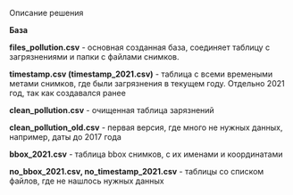 Описание решения

**База**

**files_pollution.csv** - основная созданная база, соединяет таблицу с загрязнениями и папки с файлами снимков.

**timestamp.csv (timestamp_2021.csv)** - таблица с всеми времеными метами снимков, где были загрязнения в текущем году. Отдельно 2021 год, так как создавался ранее

**clean_pollution.csv** - очищенная таблица зарязнений

**clean_pollution_old.csv** - первая версия, где много не нужных данных, например, даты до 2017 года

**bbox_2021.csv** - таблица bbox снимков, с их именами и координатами

**no_bbox_2021.csv, no_timestamp_2021.csv** - таблицы со списком файлов, где  не нашлось нужных данных
